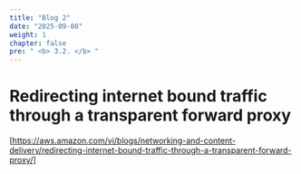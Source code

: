```yaml
---
title: "Blog 2"
date: "2025-09-08"
weight: 1
chapter: false
pre: " <b> 3.2. </b> "
---
```


# **Redirecting internet bound traffic through a transparent forward proxy**

[https://aws.amazon.com/vi/blogs/networking-and-content-delivery/redirecting-internet-bound-traffic-through-a-transparent-forward-proxy/]



